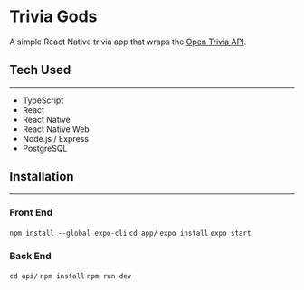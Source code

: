 # Trivia Gods
A simple React Native trivia app that wraps the [Open Trivia API](https://opentdb.com/api_config.php).

## Tech Used
---
- TypeScript
- React
- React Native
- React Native Web
- Node.js / Express
- PostgreSQL

## Installation
---
### Front End
`npm install --global expo-cli`
`cd app/`
`expo install`
`expo start`

### Back End
`cd api/`
`npm install`
`npm run dev`